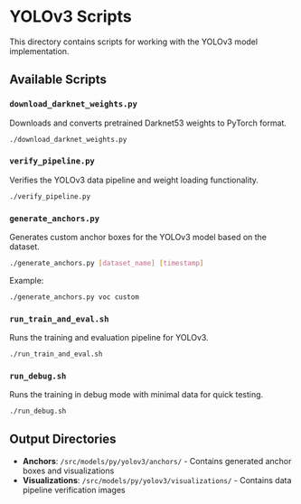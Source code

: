 # YOLOv3 Scripts

This directory contains scripts for working with the YOLOv3 model implementation.

## Available Scripts

### `download_darknet_weights.py`
Downloads and converts pretrained Darknet53 weights to PyTorch format.
```bash
./download_darknet_weights.py
```

### `verify_pipeline.py`
Verifies the YOLOv3 data pipeline and weight loading functionality.
```bash
./verify_pipeline.py
```

### `generate_anchors.py`
Generates custom anchor boxes for the YOLOv3 model based on the dataset.
```bash
./generate_anchors.py [dataset_name] [timestamp]
```
Example:
```bash
./generate_anchors.py voc custom
```

### `run_train_and_eval.sh`
Runs the training and evaluation pipeline for YOLOv3.
```bash
./run_train_and_eval.sh
```

### `run_debug.sh`
Runs the training in debug mode with minimal data for quick testing.
```bash
./run_debug.sh
```

## Output Directories

- **Anchors**: `/src/models/py/yolov3/anchors/` - Contains generated anchor boxes and visualizations
- **Visualizations**: `/src/models/py/yolov3/visualizations/` - Contains data pipeline verification images